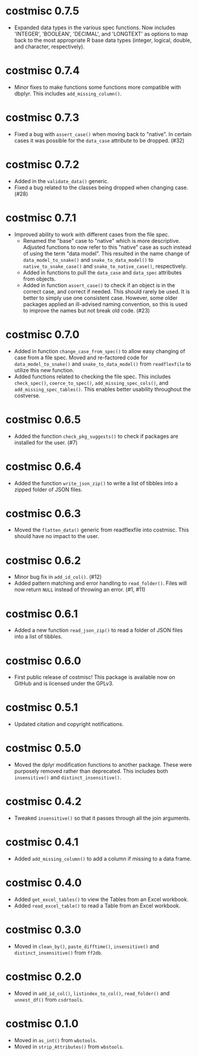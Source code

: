 # costmisc 0.7.5

* Expanded data types in the various spec functions. Now includes 'INTEGER', 'BOOLEAN', 'DECIMAL', and 'LONGTEXT' as options to map back to the most appropriate R base data types (integer, logical, double, and character, respectively).

# costmisc 0.7.4

* Minor fixes to make functions some functions more compatible with dbplyr. This includes `add_missing_column()`.

# costmisc 0.7.3

* Fixed a bug with `assert_case()` when moving back to "native". In certain cases it was possible for the `data_case` attribute to be dropped. (#32)

# costmisc 0.7.2

* Added in the `validate_data()` generic.
* Fixed a bug related to the classes being dropped when changing case. (#28)

# costmisc 0.7.1

* Improved ability to work with different cases from the file spec.
  * Renamed the "base" case to "native" which is more descriptive. Adjusted functions to now refer to this "native" case as such instead of using the term "data model". This resulted in the name change of `data_model_to_snake()` and `snake_to_data_model()` to `native_to_snake_case()` and `snake_to_native_case()`, respectively.
  * Added in functions to pull the `data_case` and `data_spec` attributes from objects.
  * Added in function `assert_case()` to check if an object is in the correct case, and correct if needed. This should rarely be used. It is better to simply use one consistent case. However, some older packages applied an ill-advised naming convention, so this is used to improve the names but not break old code. (#23)

# costmisc 0.7.0

* Added in function `change_case_from_spec()` to allow easy changing of case from a file spec. Moved and re-factored code for `data_model_to_snake()` and `snake_to_data_model()` from `readflexfile` to utilize this new function.
* Added functions related to checking the file spec. This includes `check_spec()`, `coerce_to_spec()`, `add_missing_spec_cols()`, and `add_missing_spec_tables()`. This enables better usability throughout the costverse.

# costmisc 0.6.5

* Added the function `check_pkg_suggests()` to check if packages are installed for the user. (#7)

# costmisc 0.6.4

* Added the function `write_json_zip()` to write a list of tibbles into a zipped folder of JSON files.

# costmisc 0.6.3

* Moved the `flatten_data()` generic from readflexfile into costmisc. This should have no impact to the user.

# costmisc 0.6.2

* Minor bug fix in `add_id_col()`. (#12)
* Added pattern matching and error handling to `read_folder()`. Files will now return `NULL` instead of throwing an error. (#1, #11)

# costmisc 0.6.1

* Added a new function `read_json_zip()` to read a folder of JSON files into a list of tibbles.

# costmisc 0.6.0

* First public release of costmisc! This package is available now on GitHub and is licensed under the GPLv3.

# costmisc 0.5.1

* Updated citation and copyright notifications.

# costmisc 0.5.0

* Moved the dplyr modification functions to another package. These were purposely removed rather than deprecated. This includes both `insensitive()` and `distinct_insensitive()`.

# costmisc 0.4.2

* Tweaked `insensitive()` so that it passes through all the join arguments.

# costmisc 0.4.1

* Added `add_missing_column()` to add a column if missing to a data frame.

# costmisc 0.4.0

* Added `get_excel_tables()` to view the Tables from an Excel workbook.
* Added `read_excel_table()` to read a Table from an Excel workbook.

# costmisc 0.3.0

* Moved in `clean_by()`, `paste_difftime()`, `insensitive()` and `distinct_insensitive()` from `ff2db`.

# costmisc 0.2.0

* Moved in `add_id_col()`, `listindex_to_col()`, `read_folder()` and `unnest_df()` from `csdrtools`.

# costmisc 0.1.0

* Moved in `as_int()` from `wbstools`.
* Moved in `strip_Attributes()` from `wbstools`.
